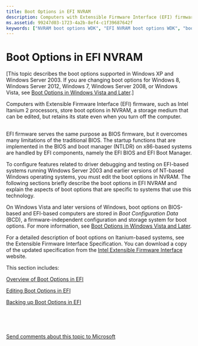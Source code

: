 ```yaml
---
title: Boot Options in EFI NVRAM
description: Computers with Extensible Firmware Interface (EFI) firmware, such as Intel Itanium 2 processors, store boot options in NVRAM, a storage medium that can be edited, but retains its state even when you turn off the computer.
ms.assetid: 99247d03-1723-4a2b-8ef4-c1f39687642f
keywords: ["NVRAM boot options WDK", "EFI NVRAM boot options WDK", "boot options WDK , EFI NVRAM", "Extensible Firmware Interface WDK boot options", "Itanium processor boot options WDK"]
---
```


# Boot Options in EFI NVRAM


\[This topic describes the boot options supported in Windows XP and Windows Server 2003. If you are changing boot options for Windows 8, Windows Server 2012, Windows 7, Windows Server 2008, or Windows Vista, see [Boot Options in Windows Vista and Later](boot-options-in-windows-vista-and-later.md).\]

Computers with Extensible Firmware Interface (EFI) firmware, such as Intel Itanium 2 processors, store boot options in NVRAM, a storage medium that can be edited, but retains its state even when you turn off the computer.

## <span id="ddk_boot_options_in_efi_nvram_tools"></span><span id="DDK_BOOT_OPTIONS_IN_EFI_NVRAM_TOOLS"></span>


EFI firmware serves the same purpose as BIOS firmware, but it overcomes many limitations of the traditional BIOS. The startup functions that are implemented in the BIOS and boot manager (NTLDR) on x86-based systems are handled by EFI components, namely the EFI BIOS and EFI Boot Manager.

To configure features related to driver debugging and testing on EFI-based systems running Windows Server 2003 and earlier versions of NT-based Windows operating systems, you must edit the boot options in NVRAM. The following sections briefly describe the boot options in EFI NVRAM and explain the aspects of boot options that are specific to systems that use this technology.

On Windows Vista and later versions of Windows, boot options on BIOS-based and EFI-based computers are stored in *Boot Configuration Data* (BCD), a firmware-independent configuration and storage system for boot options. For more information, see [Boot Options in Windows Vista and Later](boot-options-in-windows-vista-and-later.md).

For a detailed description of boot options on Itanium-based systems, see the Extensible Firmware Interface Specification. You can download a copy of the updated specification from the [Intel Extensible Firmware Interface](http://go.microsoft.com/fwlink/p/?linkid=10596) website.

This section includes:

[Overview of Boot Options in EFI](overview-of-boot-options-in-efi.md)

[Editing Boot Options in EFI](editing-boot-options-in-efi.md)

[Backing up Boot Options in EFI](backing-up-boot-options-in-efi.md)

 

 

[Send comments about this topic to Microsoft](mailto:wsddocfb@microsoft.com?subject=Documentation%20feedback%20[devtest\devtest]:%20Boot%20Options%20in%20EFI%20NVRAM%20%20RELEASE:%20%2811/17/2016%29&body=%0A%0APRIVACY%20STATEMENT%0A%0AWe%20use%20your%20feedback%20to%20improve%20the%20documentation.%20We%20don't%20use%20your%20email%20address%20for%20any%20other%20purpose,%20and%20we'll%20remove%20your%20email%20address%20from%20our%20system%20after%20the%20issue%20that%20you're%20reporting%20is%20fixed.%20While%20we're%20working%20to%20fix%20this%20issue,%20we%20might%20send%20you%20an%20email%20message%20to%20ask%20for%20more%20info.%20Later,%20we%20might%20also%20send%20you%20an%20email%20message%20to%20let%20you%20know%20that%20we've%20addressed%20your%20feedback.%0A%0AFor%20more%20info%20about%20Microsoft's%20privacy%20policy,%20see%20http://privacy.microsoft.com/default.aspx. "Send comments about this topic to Microsoft")




